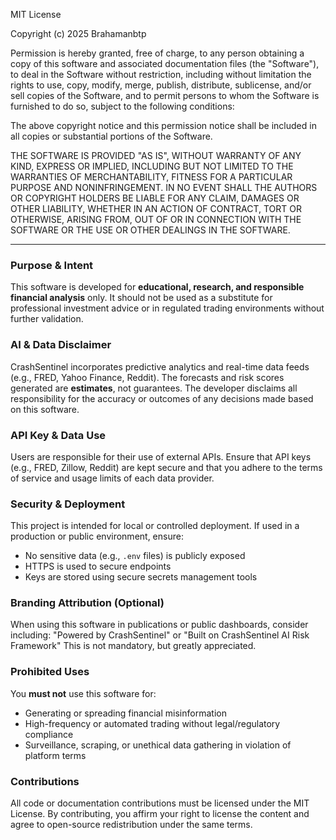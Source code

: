 MIT License

Copyright (c) 2025 Brahamanbtp

Permission is hereby granted, free of charge, to any person obtaining a copy
of this software and associated documentation files (the "Software"), to deal
in the Software without restriction, including without limitation the rights
to use, copy, modify, merge, publish, distribute, sublicense, and/or sell
copies of the Software, and to permit persons to whom the Software is
furnished to do so, subject to the following conditions:

The above copyright notice and this permission notice shall be included in all
copies or substantial portions of the Software.

THE SOFTWARE IS PROVIDED "AS IS", WITHOUT WARRANTY OF ANY KIND, EXPRESS OR
IMPLIED, INCLUDING BUT NOT LIMITED TO THE WARRANTIES OF MERCHANTABILITY,
FITNESS FOR A PARTICULAR PURPOSE AND NONINFRINGEMENT. IN NO EVENT SHALL THE
AUTHORS OR COPYRIGHT HOLDERS BE LIABLE FOR ANY CLAIM, DAMAGES OR OTHER
LIABILITY, WHETHER IN AN ACTION OF CONTRACT, TORT OR OTHERWISE, ARISING FROM,
OUT OF OR IN CONNECTION WITH THE SOFTWARE OR THE USE OR OTHER DEALINGS IN THE
SOFTWARE.

---

### Purpose & Intent

This software is developed for **educational, research, and responsible financial analysis** only. It should not be used as a substitute for professional investment advice or in regulated trading environments without further validation.

### AI & Data Disclaimer

CrashSentinel incorporates predictive analytics and real-time data feeds (e.g., FRED, Yahoo Finance, Reddit). The forecasts and risk scores generated are **estimates**, not guarantees. The developer disclaims all responsibility for the accuracy or outcomes of any decisions made based on this software.

### API Key & Data Use

Users are responsible for their use of external APIs. Ensure that API keys (e.g., FRED, Zillow, Reddit) are kept secure and that you adhere to the terms of service and usage limits of each data provider.

### Security & Deployment

This project is intended for local or controlled deployment. If used in a production or public environment, ensure:

* No sensitive data (e.g., `.env` files) is publicly exposed
* HTTPS is used to secure endpoints
* Keys are stored using secure secrets management tools

### Branding Attribution (Optional)

When using this software in publications or public dashboards, consider including:
"Powered by CrashSentinel" or "Built on CrashSentinel AI Risk Framework"
This is not mandatory, but greatly appreciated.

### Prohibited Uses

You **must not** use this software for:

* Generating or spreading financial misinformation
* High-frequency or automated trading without legal/regulatory compliance
* Surveillance, scraping, or unethical data gathering in violation of platform terms

### Contributions

All code or documentation contributions must be licensed under the MIT License.
By contributing, you affirm your right to license the content and agree to open-source redistribution under the same terms.
